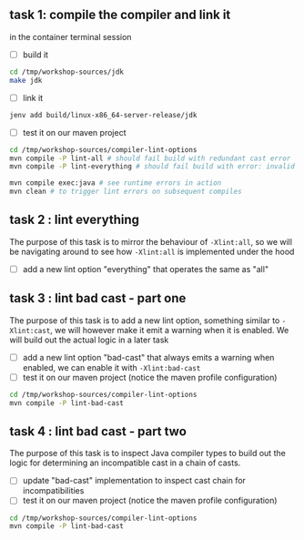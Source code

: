 
## task 1: compile the compiler and link it

in the container terminal session

- [ ] build it
```bash
cd /tmp/workshop-sources/jdk
make jdk
```

- [ ] link it
```bash
jenv add build/linux-x86_64-server-release/jdk
```

- [ ] test it on our maven project
```bash
cd /tmp/workshop-sources/compiler-lint-options
mvn compile -P lint-all # should fail build with redundant cast error
mvn compile -P lint-everything # should fail build with error: invalid flag: -Xlint:everything

mvn compile exec:java # see runtime errors in action
mvn clean # to trigger lint errors on subsequent compiles
```

## task 2 : lint everything

The purpose of this task is to mirror the behaviour of `-Xlint:all`, so we will be navigating around to see
how `-Xlint:all` is implemented under the hood

- [ ] add a new lint option "everything" that operates the same as "all"

## task 3 : lint bad cast - part one

The purpose of this task is to add a new lint option, something similar to `-Xlint:cast`,  we will however make it
emit a warning when it is enabled. We will build out the actual logic in a later task

- [ ] add a new lint option "bad-cast" that always emits a warning when enabled, we can enable it with `-Xlint:bad-cast`
- [ ] test it on our maven project (notice the maven profile configuration)

```bash
cd /tmp/workshop-sources/compiler-lint-options
mvn compile -P lint-bad-cast
```

## task 4 : lint bad cast - part two

The purpose of this task is to inspect Java compiler types to build out the logic for determining an incompatible cast
in a chain of casts.

- [ ] update "bad-cast" implementation to inspect cast chain for incompatibilities
- [ ] test it on our maven project (notice the maven profile configuration)

```bash
cd /tmp/workshop-sources/compiler-lint-options
mvn compile -P lint-bad-cast
```
